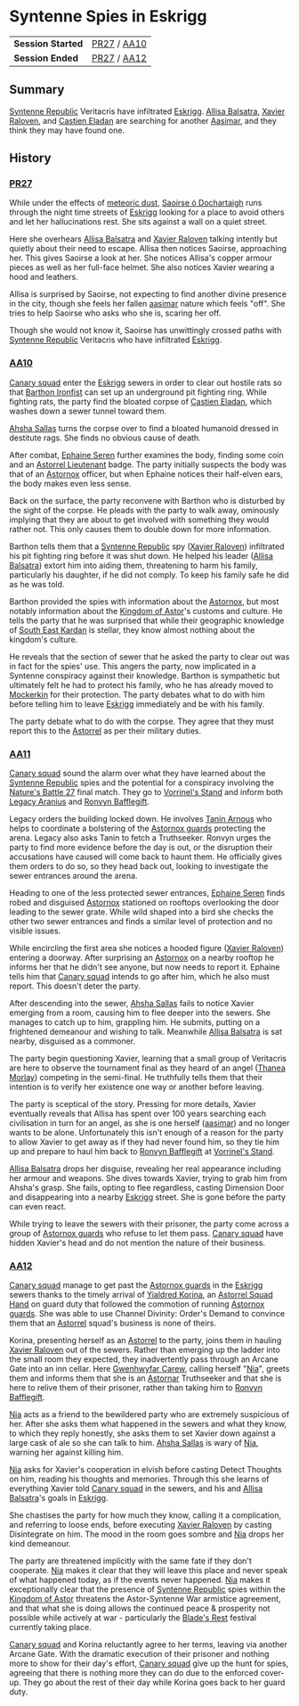 # Syntenne Spies in Eskrigg

|||
| --- | --- |
| **Session Started** | [PR27](../../sessions/completed/PR27.md) / [AA10](../../sessions/completed/AA10.md) | storyline.2
| **Session Ended** | [PR27](../../sessions/completed/PR27.md) / [AA12](../../sessions/completed/AA12.md) |

## Summary

[Syntenne Republic](../../civilisations/syntenne-republic/syntenne-republic.md) Veritacris have infiltrated [Eskrigg](../../places/cities/eskrigg.md). [Allisa Balsatra](../../characters/allisa-balsatra.md), [Xavier Raloven](../../characters/xavier-raloven.md), and [Castien Eladan](../../characters/castien-eladan.md) are searching for another [Aasimar](../../lineages/aasimar.md), and they think they may have found one.

## History

### [PR27](../../sessions/completed/PR27.md)

While under the effects of [meteoric dust](../../items/meteoric/meteoric-dust.md), [Saoirse ó Dochartaigh](../../characters/saoirse-o-dochartaigh.md) runs through the night time streets of [Eskrigg](../../places/cities/eskrigg.md) looking for a place to avoid others and let her hallucinations rest. She sits against a wall on a quiet street.

Here she overhears [Allisa Balsatra](../../characters/allisa-balsatra.md) and [Xavier Raloven](../../characters/xavier-raloven.md) talking intently but quietly about their need to escape. Allisa then notices Saoirse, approaching her. This gives Saoirse a look at her. She notices Allisa's copper armour pieces as well as her full-face helmet. She also notices Xavier wearing a hood and leathers.

Allisa is surprised by Saoirse, not expecting to find another divine presence in the city, though she feels her fallen [aasimar](../../lineages/aasimar.md) nature which feels "off". She tries to help Saoirse who asks who she is, scaring her off.

Though she would not know it, Saoirse has unwittingly crossed paths with [Syntenne Republic](../../civilisations/syntenne-republic/syntenne-republic.md) Veritacris who have infiltrated [Eskrigg](../../places/cities/eskrigg.md).

### [AA10](../../sessions/completed/AA10.md)

[Canary squad](../../organisations/astorrel/squads/canary-squad.md) enter the [Eskrigg](../../places/cities/eskrigg.md) sewers in order to clear out hostile rats so that [Barthon Ironfist](../../characters/barthon-ironfist.md) can set up an underground pit fighting ring. While fighting rats, the party find the bloated corpse of [Castien Eladan](../../characters/castien-eladan.md), which washes down a sewer tunnel toward them.

[Ahsha Sallas](../../characters/ahsha-sallas.md) turns the corpse over to find a bloated humanoid dressed in destitute rags. She finds no obvious cause of death.

After combat, [Ephaine Seren](../../characters/ephaine-seren.md) further examines the body, finding some coin and an [Astorrel Lieutenant](../../organisations/astorrel/ranks/astorrel-lieutenant.md) badge. The party initially suspects the body was that of an [Astornox](../../organisations/astornox/astornox.md) officer, but when Ephaine notices their half-elven ears, the body makes even less sense.

Back on the surface, the party reconvene with Barthon who is disturbed by the sight of the corpse. He pleads with the party to walk away, ominously implying that they are about to get involved with something they would rather not. This only causes them to double down for more information.

Barthon tells them that a [Syntenne Republic](../../civilisations/syntenne-republic/syntenne-republic.md) spy ([Xavier Raloven](../../characters/xavier-raloven.md)) infiltrated his pit fighting ring before it was shut down. He helped his leader ([Allisa Balsatra](../../characters/allisa-balsatra.md)) extort him into aiding them, threatening to harm his family, particularly his daughter, if he did not comply. To keep his family safe he did as he was told.

Barthon provided the spies with information about the [Astornox](../../organisations/astornox/astornox.md), but most notably information about the [Kingdom of Astor](../../civilisations/kingdom-of-astor/kingdom-of-astor.md)'s customs and culture. He tells the party that he was surprised that while their geographic knowledge of [South East Kardan](../../places/regions/south-east-kardan.md) is stellar, they know almost nothing about the kingdom's culture.

He reveals that the section of sewer that he asked the party to clear out was in fact for the spies' use. This angers the party, now implicated in a Syntenne conspiracy against their knowledge. Barthon is sympathetic but ultimately felt he had to protect his family, who he has already moved to [Mockerkin](../../places/towns/mockerkin.md) for their protection. The party debates what to do with him before telling him to leave [Eskrigg](../../places/cities/eskrigg.md) immediately and be with his family.

The party debate what to do with the corpse. They agree that they must report this to the [Astorrel](../../organisations/astorrel/astorrel.md) as per their military duties.

### [AA11](../../sessions/completed/AA11.md)

[Canary squad](../../organisations/astorrel/squads/canary-squad.md) sound the alarm over what they have learned about the [Syntenne Republic](../../civilisations/syntenne-republic/syntenne-republic.md) spies and the potential for a conspiracy involving the [Nature's Battle 27](natures-battle-27.md) final match. They go to [Vorrinel's Stand](../../places/buildings/vorrinels-stand.md) and inform both [Legacy Aranius](../../characters/legacy-aranius.md) and [Ronvyn Bafflegift](../../characters/ronvyn-bafflegift.md).

Legacy orders the building locked down. He involves [Tanin Arnous](../../characters/tanin-arnous.md) who helps to coordinate a bolstering of the [Astornox guards](../../organisations/astornox/ranks/astornox-guard.md) protecting the arena. Legacy also asks Tanin to fetch a Truthseeker. Ronvyn urges the party to find more evidence before the day is out, or the disruption their accusations have caused will come back to haunt them. He officially gives them orders to do so, so they head back out, looking to investigate the sewer entrances around the arena.

Heading to one of the less protected sewer entrances, [Ephaine Seren](../../characters/ephaine-seren.md) finds robed and disguised [Astornox](../../organisations/astornox/astornox.md) stationed on rooftops overlooking the door leading to the sewer grate. While wild shaped into a bird she checks the other two sewer entrances and finds a similar level of protection and no visible issues.

While encircling the first area she notices a hooded figure ([Xavier Raloven](../../characters/xavier-raloven.md)) entering a doorway. After surprising an [Astornox](../../organisations/astornox/astornox.md) on a nearby rooftop he informs her that he didn't see anyone, but now needs to report it. Ephaine tells him that [Canary squad](../../organisations/astorrel/squads/canary-squad.md) intends to go after him, which he also must report. This doesn't deter the party.

After descending into the sewer, [Ahsha Sallas](../../characters/ahsha-sallas.md) fails to notice Xavier emerging from a room, causing him to flee deeper into the sewers. She manages to catch up to him, grappling him. He submits, putting on a frightened demeanour and wishing to talk. Meanwhile [Allisa Balsatra](../../characters/allisa-balsatra.md) is sat nearby, disguised as a commoner.

The party begin questioning Xavier, learning that a small group of Veritacris are here to observe the tournament final as they heard of an angel ([Thanea Morlay](../../characters/thanea-morlay.md)) competing in the semi-final. He truthfully tells them that their intention is to verify her existence one way or another before leaving.

The party is sceptical of the story. Pressing for more details, Xavier eventually reveals that Allisa has spent over 100 years searching each civilisation in turn for an angel, as she is one herself ([aasimar](../../lineages/aasimar.md)) and no longer wants to be alone. Unfortunately this isn't enough of a reason for the party to allow Xavier to get away as if they had never found him, so they tie him up and prepare to haul him back to [Ronvyn Bafflegift](../../characters/ronvyn-bafflegift.md) at [Vorrinel's Stand](../../places/buildings/vorrinels-stand.md).

[Allisa Balsatra](../../characters/allisa-balsatra.md) drops her disguise, revealing her real appearance including her armour and weapons. She dives towards Xavier, trying to grab him from Ahsha's grasp. She fails, opting to flee regardless, casting Dimension Door and disappearing into a nearby [Eskrigg](../../places/cities/eskrigg.md) street. She is gone before the party can even react.

While trying to leave the sewers with their prisoner, the party come across a group of [Astornox guards](../../organisations/astornox/ranks/astornox-guard.md) who refuse to let them pass. [Canary squad](../../organisations/astorrel/squads/canary-squad.md) have hidden Xavier's head and do not mention the nature of their business.

### [AA12](../../sessions/completed/AA12.md)

[Canary squad](../../organisations/astorrel/squads/canary-squad.md) manage to get past the [Astornox guards](../../organisations/astornox/ranks/astornox-guard.md) in the [Eskrigg](../../places/cities/eskrigg.md) sewers thanks to the timely arrival of [Yialdred Korina](../../characters/yialdred-korina.md), an [Astorrel Squad Hand](../../organisations/astorrel/ranks/astorrel-squad-hand.md) on guard duty that followed the commotion of running [Astornox guards](../../organisations/astornox/ranks/astornox-guard.md). She was able to use Channel Divinity: Order's Demand to convince them that an [Astorrel](../../organisations/astorrel/astorrel.md) squad's business is none of theirs.

Korina, presenting herself as an [Astorrel](../../organisations/astorrel/astorrel.md) to the party, joins them in hauling [Xavier Raloven](../../characters/xavier-raloven.md) out of the sewers. Rather than emerging up the ladder into the small room they expected, they inadvertently pass through an Arcane Gate into an inn cellar. Here [Gwenhwyfar Carew](../../characters/gwenhwyfar-carew.md), calling herself "[Nia](../../characters/gwenhwyfar-carew.md)", greets them and informs them that she is an [Astornar](../../organisations/astornar.md) Truthseeker and that she is here to relive them of their prisoner, rather than taking him to [Ronvyn Bafflegift](../../characters/ronvyn-bafflegift.md).

[Nia](../../characters/gwenhwyfar-carew.md) acts as a friend to the bewildered party who are extremely suspicious of her. After she asks them what happened in the sewers and what they know, to which they reply honestly, she asks them to set Xavier down against a large cask of ale so she can talk to him. [Ahsha Sallas](../../characters/ahsha-sallas.md) is wary of [Nia](../../characters/gwenhwyfar-carew.md), warning her against killing him.

[Nia](../../characters/gwenhwyfar-carew.md) asks for Xavier's cooperation in elvish before casting Detect Thoughts on him, reading his thoughts and memories. Through this she learns of everything Xavier told [Canary squad](../../organisations/astorrel/squads/canary-squad.md) in the sewers, and his and [Allisa Balsatra](../../characters/allisa-balsatra.md)'s goals in [Eskrigg](../../places/cities/eskrigg.md).

She chastises the party for how much they know, calling it a complication, and referring to loose ends, before executing [Xavier Raloven](../../characters/xavier-raloven.md) by casting Disintegrate on him. The mood in the room goes sombre and [Nia](../../characters/gwenhwyfar-carew.md) drops her kind demeanour.

The party are threatened implicitly with the same fate if they don't cooperate. [Nia](../../characters/gwenhwyfar-carew.md) makes it clear that they will leave this place and never speak of what happened today, as if the events never happened. [Nia](../../characters/gwenhwyfar-carew.md) makes it exceptionally clear that the presence of [Syntenne Republic](../../civilisations/syntenne-republic/syntenne-republic.md) spies within the [Kingdom of Astor](../../civilisations/kingdom-of-astor/kingdom-of-astor.md) threatens the Astor-Syntenne War armistice agreement, and that what she is doing allows the continued peace & prosperity not possible while actively at war - particularly the [Blade's Rest](../../festivals/blades-rest.md) festival currently taking place.

[Canary squad](../../organisations/astorrel/squads/canary-squad.md) and Korina reluctantly agree to her terms, leaving via another Arcane Gate. With the dramatic execution of their prisoner and nothing more to show for their day's effort, [Canary squad](../../organisations/astorrel/squads/canary-squad.md) give up the hunt for spies, agreeing that there is nothing more they can do due to the enforced cover-up. They go about the rest of their day while Korina goes back to her guard duty.
